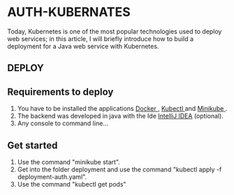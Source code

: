 # AUTH-KUBERNATES

Today, Kubernetes is one of the most popular technologies used to deploy web services; in this article, I will briefly introduce how to build a deployment for a Java web service with Kubernetes. 

## DEPLOY

## Requirements to deploy
1. You have to be installed the applications <a href="https://docs.docker.com/engine/install/"> Docker </a>, <a href="https://kubernetes.io/docs/tasks/tools/install-kubectl-linux/"> Kubectl </a> and <a href="https://minikube.sigs.k8s.io/docs/start/"> Minikube </a>.
2. The backend was developed in java with the Ide <a href="https://www.jetbrains.com/idea/download/#section=windows"> IntelliJ IDEA</a> (optional).
3. Any console to command line...

## Get started
1. Use the command "minikube start". 
2. Get into the folder deployment and use the command "kubectl apply -f deployment-auth.yaml".
3. Use the command "kubectl get pods"